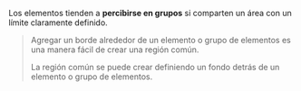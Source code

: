 Los elementos tienden a **percibirse en grupos** si comparten un área con un límite claramente definido.

> Agregar un borde alrededor de un elemento o grupo de elementos es una manera fácil de crear una región común. 
> 
> La región común se puede crear definiendo un fondo detrás de un elemento o grupo de elementos.